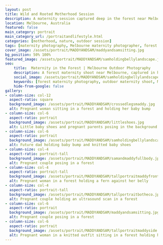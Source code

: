 ```yaml
---
layout: post
title: Wild and Rooted Motherhood Session
description: A maternity session captured deep in the forest near Melbourne. This series celebrates motherhood in the natural setting, focusing on the intimate moments shared by these soon-to-be parents
location: Melbourne, Australia
featured: false
main_category: portrait
main_category_url: /portraitandlifestyle.html
categories: [motherhood, nature, outdoor session]
tags: [maternity photography, Melbourne maternity photographer, forest maternity shoot, natural light photography, storytelling maternity, Sof Kapa Photography]
cover_image: /assets/portrait/MADDYANDSAM/maddyandsamsitting.jpg
bg_position: 50% 100%
featured_image: /assets/portrait/MADDYANDSAM/samholdingbellylandscape.jpg
seo:
    title:  Maternity in the Forest | Melbourne Outdoor Photography
    description: A forest maternity shoot near Melbourne, captured in honest light and grounded nature. Natural, movement-driven frames that reflect the beauty of motherhood beyond the four walls of a studio.
    social_image: /assets/portrait/MADDYANDSAM/samholdingbellylandscape.jpg
    keywords: [forest maternity photography, outdoor maternity shoot, Melbourne maternity photographer, natural pregnancy photos, storytelling photography, Sof Kapa Photography]
    hide-from-google: false
gallery:
- column-size: col-12
  aspect-ratio: square
  background_image: /assets/portrait/MADDYANDSAM/crossedlegsmaddy.jpg 
  alt: Pregnant woman sitting in a forest and holding her baby bump
- column-size: col-6
  aspect-ratio: portrait
  background_image: /assets/portrait/MADDYANDSAM/littleshoes.jpg 
  alt: Little baby shoes and pregnant parents posing in the background
- column-size: col-6
  aspect-ratio: portrait
  background_image: /assets/portrait/MADDYANDSAM/samholdingbellylandscape.jpg
  alt: Future dad holding baby bump and knitted baby shoes
- column-size: col-4
  aspect-ratio: portrait-tall
  background_image: /assets/portrait/MADDYANDSAM/samandmaddyfullbody.jpg
  alt: Pregnant couple posing in a forest
- column-size: col-4
  aspect-ratio: portrait-tall
  background_image: /assets/portrait/MADDYANDSAM/tallportraitmaddyfront.jpg
  alt: Pregnant woman in a forest holding a fern against her belly
- column-size: col-4
  aspect-ratio: portrait-tall
  background_image: /assets/portrait/MADDYANDSAM/tallportraitbotheco.jpg
  alt: Pregnant couple holding an ultrasound scan in a forest
- column-size: col-6
  aspect-ratio: portrait
  background_image: /assets/portrait/MADDYANDSAM/maddyandsamsitting.jpg
  alt: Pregnant couple posing in a forest
- column-size: col-6
  aspect-ratio: portrait
  background_image: /assets/portrait/MADDYANDSAM/tallportraitmaddyside.jpg 
  alt: Pregnant woman in a knitted outfit sitting in a forest holding her belly
---
```



